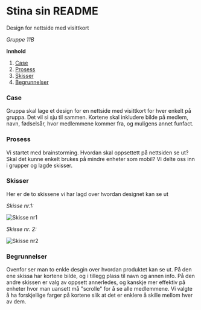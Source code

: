 # Stina sin README

Design for nettside med visittkort 

*Gruppe 11B*

**Innhold**

1. [Case](#Case)
2. [Prosess](#Prosess)
3. [Skisser](#Skisser)
4. [Begrunnelser](#Begrunnelser)

### Case

Gruppa skal lage et design for en nettside med visittkort for hver enkelt på gruppa. Det vil si sju til sammen. Kortene skal inkludere bilde på medlem, navn, fødselsår, hvor medlemmene kommer fra, og muligens annet funfact.

### Prosess

Vi startet med brainstorming. Hvordan skal oppsettett på nettsiden se ut? Skal det kunne enkelt brukes på mindre enheter som mobil? Vi delte oss inn i grupper og lagde skisser.

### Skisser

Her er de to skissene vi har lagd over hvordan designet kan se ut

*Skisse nr.1:*

![Skisse nr1](./Skisse_visittkort1.png)

*Skisse nr. 2:*

![Skisse nr2](./skisse_visittkort2.png)

### Begrunnelser

Ovenfor ser man to enkle desgin over hvordan produktet kan se ut. På den ene skissa har kortene bilde, og i tillegg plass til navn og annen info. På den andre skissen er valg av oppsett annerledes, og kanskje mer effektiv på enheter hvor man uansett må "scrolle" for å se alle medlemmene. Vi valgte å ha forskjellige farger på kortene slik at det er enklere å skille mellom hver av dem. 




